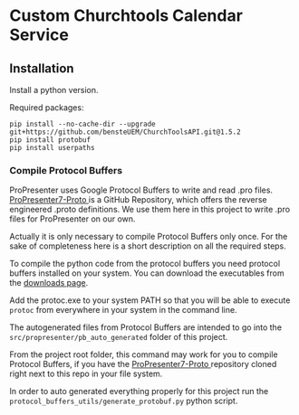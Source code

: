 # Custom Churchtools Calendar Service

## Installation

Install a python version.

Required packages:

```
pip install --no-cache-dir --upgrade git+https://github.com/bensteUEM/ChurchToolsAPI.git@1.5.2
pip install protobuf
pip install userpaths
```

### Compile Protocol Buffers

ProPresenter uses Google Protocol Buffers to write and read .pro files. [ProPresenter7-Proto
](https://github.com/greyshirtguy/ProPresenter7-Proto) is a GitHub Repository, which offers the reverse engineered .proto definitions. We use them here in this project to write .pro files for ProPresenter on our own.

Actually it is only necessary to compile Protocol Buffers only once. For the sake of completeness here is a short description on all the required steps. 

To compile the python code from the protocol buffers you need protocol buffers installed on your system. You can download the executables from the [downloads page](https://protobuf.dev/downloads/).

Add the protoc.exe to your system PATH so that you will be able to execute ```protoc``` from everywhere in your system in the command line.

The autogenerated files from Protocol Buffers are intended to go into the ```src/propresenter/pb_auto_generated``` folder of this project.  

From the project root folder, this command may work for you to compile Protocol Buffers, if you have the [ProPresenter7-Proto
](https://github.com/greyshirtguy/ProPresenter7-Proto) repository cloned right next to this repo in your file system.

In order to auto generated everything properly for this project run the ```protocol_buffers_utils/generate_protobuf.py``` python script.